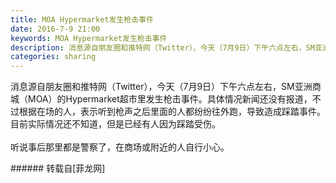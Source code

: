```yaml
---
title: MOA Hypermarket发生枪击事件
date: 2016-7-9 21:00
keywords: MOA Hypermarket发生枪击事件
description: 消息源自朋友圈和推特网（Twitter），今天（7月9日）下午六点左右，SM亚洲商城（MOA）的Hypermarket超市里发生枪击事件。具体情况新闻还没有报道，不过根据在场的人，表示听到枪声之后里面的人都纷纷往外跑，导致造成踩踏事件。目前实际情况还不知道，但是已经有人因为踩踏受伤。听说事后那里都是警察了，在商场或附近的人自行小心。
categories: sharing
---
```

<td class="t_f" id="postmessage_363133">

消息源自朋友圈和推特网（Twitter），今天（7月9日）下午六点左右，SM亚洲商城（MOA）的Hypermarket超市里发生枪击事件。具体情况新闻还没有报道，不过根据在场的人，表示听到枪声之后里面的人都纷纷往外跑，导致造成踩踏事件。目前实际情况还不知道，但是已经有人因为踩踏受伤。<br/>
<br/>
听说事后那里都是警察了，在商场或附近的人自行小心。<br/>
<img alt="" border="0" class="zoom" data-cf-modified-5f76cf1a8aad38282662c866-="" file="http://www.flw.ph/data/appbyme/upload/image/201607/09/4GtVVy74rrUC.jpg" id="aimg_iCabC" lazyloadthumb="1" onclick="" onmouseover="" src="http://www.flw.ph/data/appbyme/upload/image/201607/09/4GtVVy74rrUC.jpg"/><br/>
<img alt="" border="0" class="zoom" data-cf-modified-5f76cf1a8aad38282662c866-="" file="http://www.flw.ph/data/appbyme/upload/image/201607/09/8keRQcZVpEi9.jpg" id="aimg_Z5A0h" lazyloadthumb="1" onclick="" onmouseover="" src="http://www.flw.ph/data/appbyme/upload/image/201607/09/8keRQcZVpEi9.jpg"/><br/>
<img alt="" border="0" class="zoom" data-cf-modified-5f76cf1a8aad38282662c866-="" file="http://www.flw.ph/data/appbyme/upload/image/201607/09/3Fvr2ON8c5Sx.jpg" id="aimg_VCT45" lazyloadthumb="1" onclick="" onmouseover="" src="http://www.flw.ph/data/appbyme/upload/image/201607/09/3Fvr2ON8c5Sx.jpg"/><br/>
</td>
###### 转载自[菲龙网]